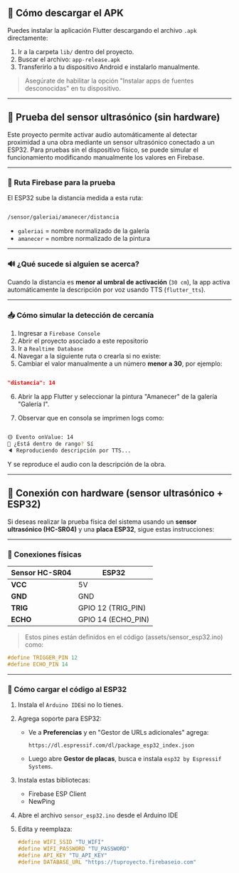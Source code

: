 ## 📱 Cómo descargar el APK

Puedes instalar la aplicación Flutter descargando el archivo `.apk` directamente:

1. Ir a la carpeta `lib/` dentro del proyecto.
2. Buscar el archivo: `app-release.apk`
3. Transferirlo a tu dispositivo Android e instalarlo manualmente.

> Asegúrate de habilitar la opción "Instalar apps de fuentes desconocidas" en tu dispositivo.

---
## 🧪 Prueba del sensor ultrasónico (sin hardware)

Este proyecto permite activar audio automáticamente al detectar proximidad a una obra mediante un sensor ultrasónico conectado a un ESP32. Para pruebas sin el dispositivo físico, se puede simular el funcionamiento modificando manualmente los valores en Firebase.

---

### 📍 Ruta Firebase para la prueba

El ESP32 sube la distancia medida a esta ruta:

```bash

/sensor/galeriai/amanecer/distancia

```

- `galeriai` = nombre normalizado de la galería
- `amanecer` = nombre normalizado de la pintura

---

### 🔊 ¿Qué sucede si alguien se acerca?

Cuando la distancia es **menor al umbral de activación** (`30 cm`), la app activa automáticamente la descripción por voz usando TTS (`flutter_tts`).

---

### 📥 Cómo simular la detección de cercanía

1. Ingresar a `Firebase Console`
2. Abrir el proyecto asociado a este repositorio
3. Ir a `Realtime Database`
4. Navegar a la siguiente ruta o crearla si no existe:
5. Cambiar el valor manualmente a un número **menor a 30**, por ejemplo:

```json

"distancia": 14

```

6. Abrir la app Flutter y seleccionar la pintura "Amanecer" de la galería "Galería I".

7. Observar que en consola se imprimen logs como:

```bash

🟡 Evento onValue: 14
📌 ¿Está dentro de rango? Sí
🔈 Reproduciendo descripción por TTS...

```

Y se reproduce el audio con la descripción de la obra.

---

## 🔌 Conexión con hardware (sensor ultrasónico + ESP32)

Si deseas realizar la prueba física del sistema usando un **sensor ultrasónico (HC-SR04)** y una **placa ESP32**, sigue estas instrucciones:

---

### 🔧 Conexiones físicas

| Sensor HC-SR04 | ESP32         |
|----------------|---------------|
| **VCC**        | 5V            |
| **GND**        | GND           |
| **TRIG**       | GPIO 12 (TRIG_PIN) |
| **ECHO**       | GPIO 14 (ECHO_PIN) |

> Estos pines están definidos en el código (assets/sensor_esp32.ino) como:

```cpp
#define TRIGGER_PIN 12
#define ECHO_PIN 14
```
---

### 🧠 Cómo cargar el código al ESP32

1. Instala el `Arduino IDE`si no lo tienes.

2. Agrega soporte para ESP32:

   - Ve a **Preferencias** y en "Gestor de URLs adicionales" agrega:
     ```
     https://dl.espressif.com/dl/package_esp32_index.json
     ```
   - Luego abre **Gestor de placas**, busca e instala `esp32 by Espressif Systems`.

3. Instala estas bibliotecas:
   - Firebase ESP Client
   - NewPing

4. Abre el archivo `sensor_esp32.ino` desde el Arduino IDE

5. Edita y reemplaza:

   ```cpp
   #define WIFI_SSID "TU_WIFI"
   #define WIFI_PASSWORD "TU_PASSWORD"
   #define API_KEY "TU_API_KEY"
   #define DATABASE_URL "https://tuproyecto.firebaseio.com"
   ```
